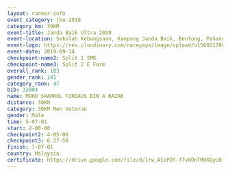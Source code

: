 ```yaml
---
layout: runner-info 
event_category: jbu-2019 
category_km: 30KM 
event-title: Janda Baik Ultra 2019  
event-location: Sekolah Kebangsaan, Kampung Janda Baik, Bentong, Pahang, Malaysia 
event-logo: https://res.cloudinary.com/raceyaya/image/upload/v1569217009/logo/janda-baik_vch1pc.jpg 
event-date: 2019-09-14 
checkpoint-name2: Split 1 SMK 
checkpoint-name3: Split 2 E Farm 
overall_rank: 183
gender_rank: 141
category_rank: 47
bib: 32004
name: MOHD SHAHRUL FIRDAUS BIN A RAZAK
distance: 30KM
category: 30KM Men Veteran
gender: Male
time: 5-07-01
start: 2-00-00
checkpoint2: 4-05-06
checkpoint3: 6-27-50
finish: 7-07-01
country: Malaysia
certificate: https://drive.google.com/file/d/1rw_ACoPDY-f7vOOnTMUXQyUdrw8x2VA8/view?usp=sharing
---
```

